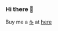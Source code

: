 ### Hi there 👋

<!--
**baolanlequang/baolanlequang** is a ✨ _special_ ✨ repository because its `README.md` (this file) appears on your GitHub profile.

Here are some ideas to get you started:

- 🔭 I’m currently working on ...
- 🌱 I’m currently learning ...
- 👯 I’m looking to collaborate on ...
- 🤔 I’m looking for help with ...
- 💬 Ask me about ...
- 📫 How to reach me: ...
- 😄 Pronouns: ...
- ⚡ Fun fact: ...
-->

Buy me a [☕️](https://www.buymeacoffee.com/baolanlequang) at [here](https://www.buymeacoffee.com/baolanlequang)
